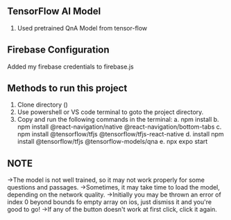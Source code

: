 
## TensorFlow AI Model
1. Used pretrained QnA Model from tensor-flow

## Firebase Configuration
Added my firebase credentials to firebase.js

## Methods to run this project
1. Clone directory ()
2. Use powershell or VS code terminal to goto the project directory.
3. Copy and run the following commands in the terminal:
a. npm install
b. npm install @react-navigation/native @react-navigation/bottom-tabs
c. npm install @tensorflow/tfjs @tensorflow/tfjs-react-native
d. install npm install @tensorflow/tfjs @tensorflow-models/qna
e. npx expo start

## NOTE 
->The model is not well trained, so it may not work properly for some questions and passages.
->Sometimes, it may take time to load the model, depending on the network quality.
->Initially you may be thrown an error of index 0 beyond bounds fo empty array on ios, just dismiss it and you're good to go!
->If any of the button doesn't work at first click, click it again.
